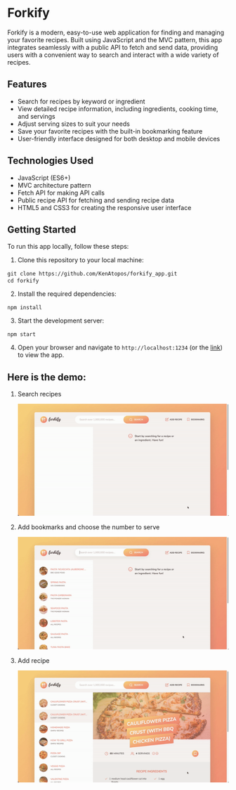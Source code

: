# Forkify
Forkify is a modern, easy-to-use web application for finding and managing your favorite recipes. Built using JavaScript and the MVC pattern, this app integrates seamlessly with a public API to fetch and send data, providing users with a convenient way to search and interact with a wide variety of recipes.

## Features
- Search for recipes by keyword or ingredient
- View detailed recipe information, including ingredients, cooking time, and servings
- Adjust serving sizes to suit your needs
- Save your favorite recipes with the built-in bookmarking feature
- User-friendly interface designed for both desktop and mobile devices

## Technologies Used
- JavaScript (ES6+)
- MVC architecture pattern
- Fetch API for making API calls
- Public recipe API for fetching and sending recipe data
- HTML5 and CSS3 for creating the responsive user interface

## Getting Started
To run this app locally, follow these steps:

1. Clone this repository to your local machine:
```
git clone https://github.com/KenAtopos/forkify_app.git
cd forkify
```

2. Install the required dependencies:
```
npm install
```

3. Start the development server:
```
npm start
```

4. Open your browser and navigate to `http://localhost:1234` (or the [link](https://ken-forkify.netlify.app)) to view the app.

## Here is the demo:
1. Search recipes

    ![searchRecipe](./src/img/search_recipe.gif)

2. Add bookmarks and choose the number to serve

    ![bookmarkAndServing](./src/img/bookmark_and_servring.gif)

3. Add recipe

    ![addRecipe](./src/img/add_recipe.gif)
